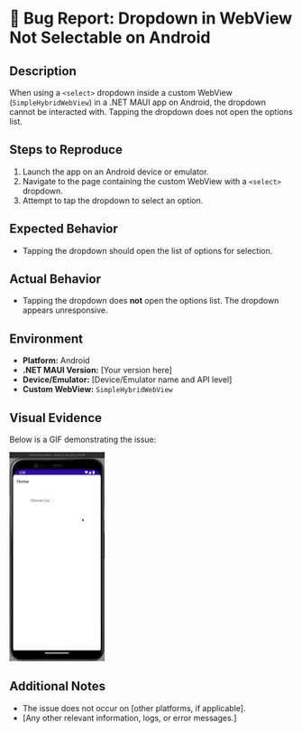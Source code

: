 # 🐞 Bug Report: Dropdown in WebView Not Selectable on Android

## Description

When using a `<select>` dropdown inside a custom WebView (`SimpleHybridWebView`) in a .NET MAUI app on Android, the dropdown cannot be interacted with. Tapping the dropdown does not open the options list.

## Steps to Reproduce

1. Launch the app on an Android device or emulator.
2. Navigate to the page containing the custom WebView with a `<select>` dropdown.
3. Attempt to tap the dropdown to select an option.

## Expected Behavior

- Tapping the dropdown should open the list of options for selection.

## Actual Behavior

- Tapping the dropdown does **not** open the options list. The dropdown appears unresponsive.

## Environment

- **Platform:** Android
- **.NET MAUI Version:** [Your version here]
- **Device/Emulator:** [Device/Emulator name and API level]
- **Custom WebView:** `SimpleHybridWebView`

## Visual Evidence

Below is a GIF demonstrating the issue:

![Dropdown not selectable in WebView](./selectNotWorkingAndroid.gif)

## Additional Notes

- The issue does not occur on [other platforms, if applicable].
- [Any other relevant information, logs, or error messages.] 
